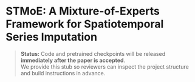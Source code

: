# STMoE: A Mixture-of-Experts Framework for Spatiotemporal Series Imputation


> **Status:** Code and pretrained checkpoints will be released **immediately after the paper is accepted**.  
> We provide this stub so reviewers can inspect the project structure and build instructions in advance.

